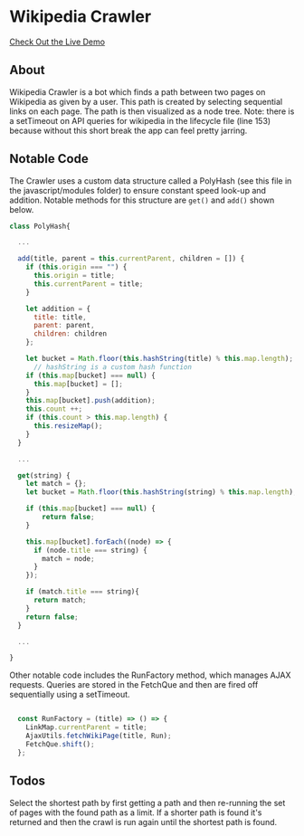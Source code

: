 # Wikipedia Crawler
[Check Out the Live Demo](https://theimberger.github.io/wikipedia_crawler/)

## About
Wikipedia Crawler is a bot which finds a path between two pages on Wikipedia as given by a user.
This path is created by selecting sequential links on each page.  The path is then visualized as a node tree.  Note: there is a
setTimeout on API queries for wikipedia in the lifecycle file (line 153) because without this short break the app can feel
pretty jarring.

## Notable Code
The Crawler uses a custom data structure called a PolyHash (see this file in the javascript/modules folder) to ensure constant speed look-up
and addition.  Notable methods for this structure are `get()` and `add()` shown below.

```JavaScript
class PolyHash{

  ...

  add(title, parent = this.currentParent, children = []) {
    if (this.origin === "") {
      this.origin = title;
      this.currentParent = title;
    }

    let addition = {
      title: title,
      parent: parent,
      children: children
    };

    let bucket = Math.floor(this.hashString(title) % this.map.length);
      // hashString is a custom hash function
    if (this.map[bucket] === null) {
      this.map[bucket] = [];
    }
    this.map[bucket].push(addition);
    this.count ++;
    if (this.count > this.map.length) {
      this.resizeMap();
    }
  }

  ...

  get(string) {
    let match = {};
    let bucket = Math.floor(this.hashString(string) % this.map.length);

    if (this.map[bucket] === null) {
        return false;
    }

    this.map[bucket].forEach((node) => {
      if (node.title === string) {
        match = node;
      }
    });

    if (match.title === string){
      return match;
    }
    return false;
  }

  ...

}

```

Other notable code includes the RunFactory method, which manages AJAX requests.  Queries are stored in the FetchQue
and then are fired off sequentially using a setTimeout.

``` JavaScript

  const RunFactory = (title) => () => {
    LinkMap.currentParent = title;
    AjaxUtils.fetchWikiPage(title, Run);
    FetchQue.shift();
  };
```

## Todos
Select the shortest path by first getting a path and then re-running the set of pages with the found path as a limit.
If a shorter path is found it's returned and then the crawl is run again until the shortest path is found.
